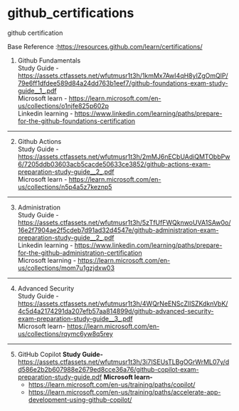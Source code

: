 # github_certifications
github certification

Base Reference  :https://resources.github.com/learn/certifications/

1. Github Fundamentals  <br>
   Study Guide - https://assets.ctfassets.net/wfutmusr1t3h/1kmMx7AwI4qH8yIZgOmQlP/79e6ff1dfdee589d84a24dd763b1eef7/github-foundations-exam-study-guide__1_.pdf <br>
   Microsoft learn - https://learn.microsoft.com/en-us/collections/o1njfe825p602p <br>
   Linkedin learning - https://www.linkedin.com/learning/paths/prepare-for-the-github-foundations-certification <br>

---

2. Github Actions <br>
   Study Guide - https://assets.ctfassets.net/wfutmusr1t3h/2mMJ6nECbUAdiQMTObbPw6/7205ddb03603acb5cacde50633ce3852/github-actions-exam-preparation-study-guide__2_.pdf <br>
   Microsoft learn - https://learn.microsoft.com/en-us/collections/n5p4a5z7keznp5 <br>
---
3. Administration<br>
   Study Guide -https://assets.ctfassets.net/wfutmusr1t3h/5zTfUfFWQknwoUVA1SAw0o/16e2f7904ae2f5cdeb7d91ad32d4547e/github-administration-exam-preparation-study-guide__2_.pdf<br>
   Linkedin learning - https://www.linkedin.com/learning/paths/prepare-for-the-github-administration-certification<br>
   Microsoft learning - https://learn.microsoft.com/en-us/collections/mom7u1gzjdxw03

---
4. Advanced Security<br>
   Study Guide - https://assets.ctfassets.net/wfutmusr1t3h/4WQrNeENScZlISZKdknVbK/4c5d4a2174291da207efb57aa814899d/github-advanced-security-exam-preparation-study-guide__3_.pdf <br>
   Microsoft learn- https://learn.microsoft.com/en-us/collections/rqymc6yw8q5rey <br>

---
5. GitHub Copilot
   **Study Guide-** https://assets.ctfassets.net/wfutmusr1t3h/3i7ISEUsTLBgOGrWrML07y/dd586e2b2b607988e2679ed8cce36a76/github-copilot-exam-preparation-study-guide.pdf
   **Microsoft learn-**
   - https://learn.microsoft.com/en-us/training/paths/copilot/
   - https://learn.microsoft.com/en-us/training/paths/accelerate-app-development-using-github-copilot/
